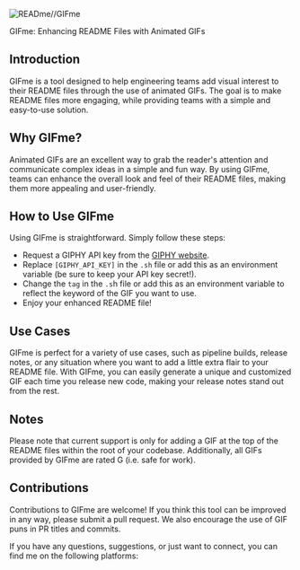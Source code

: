 ![READme//GIFme](https://media.giphy.com/media/3o7buivbYQSBx2ZAgU/giphy.gif)

GIFme: Enhancing README Files with Animated GIFs

## Introduction

GIFme is a tool designed to help engineering teams add visual interest to their README files through the use of animated GIFs. The goal is to make README files more engaging, while providing teams with a simple and easy-to-use solution.

## Why GIFme?

Animated GIFs are an excellent way to grab the reader's attention and communicate complex ideas in a simple and fun way. By using GIFme, teams can enhance the overall look and feel of their README files, making them more appealing and user-friendly.

## How to Use GIFme

Using GIFme is straightforward. Simply follow these steps:

- Request a GIPHY API key from the [GIPHY website](https://support.giphy.com/hc/en-us/articles/360020283431-Request-A-GIPHY-API-Key).
- Replace `[GIPHY_API_KEY]` in the `.sh` file or add this as an environment variable (be sure to keep your API key secret!).
- Change the `tag` in the `.s`h file or add this as an environment variable to reflect the keyword of the GIF you want to use.
- Enjoy your enhanced README file!

## Use Cases

GIFme is perfect for a variety of use cases, such as pipeline builds, release notes, or any situation where you want to add a little extra flair to your README file. With GIFme, you can easily generate a unique and customized GIF each time you release new code, making your release notes stand out from the rest.

## Notes

Please note that current support is only for adding a GIF at the top of the README files within the root of your codebase. Additionally, all GIFs provided by GIFme are rated G (i.e. safe for work).

## Contributions

Contributions to GIFme are welcome! If you think this tool can be improved in any way, please submit a pull request. We also encourage the use of GIF puns in PR titles and commits.

If you have any questions, suggestions, or just want to connect, you can find me on the following platforms:


